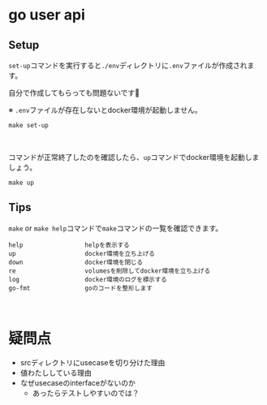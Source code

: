 # go user api

## Setup

`set-up`コマンドを実行すると`./env`ディレクトリに`.env`ファイルが作成されます。

自分で作成してもらっても問題ないです🙆

※ `.env`ファイルが存在しないとdocker環境が起動しません。

```
make set-up
```

<br>

コマンドが正常終了したのを確認したら、`up`コマンドでdocker環境を起動しましょう。

```
make up
```

## Tips

`make` or `make help`コマンドで`make`コマンドの一覧を確認できます。

```
help                 helpを表示する
up                   docker環境を立ち上げる
down                 docker環境を閉じる
re                   volumesを削除してdocker環境を立ち上げる
log                  docker環境のログを標示する
go-fmt               goのコードを整形します
```

<br>

# 疑問点
- srcディレクトリにusecaseを切り分けた理由
- 値わたししている理由
- なぜusecaseのinterfaceがないのか
  - あったらテストしやすいのでは？